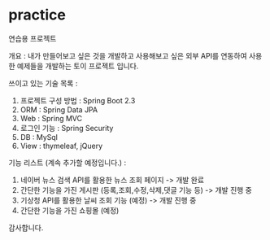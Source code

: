 # practice
연습용 프로젝트

개요 : 내가 만들어보고 싶은 것을 개발하고 사용해보고 싶은 외부 API를 연동하여 사용한 예제들을 개발하는 토이 프로젝트 입니다.

쓰이고 있는 기술 목록 : 
  1. 프로젝트 구성 방법 : Spring Boot 2.3
  2. ORM : Spring Data JPA
  3. Web : Spring MVC
  4. 로그인 기능 : Spring Security
  5. DB : MySql
  6. View : thymeleaf, jQuery
  
기능 리스트 (계속 추가할 예정입니다.) :
 1. 네이버 뉴스 검색 API를 활용한 뉴스 조회 페이지 -> 개발 완료
 2. 간단한 기능을 가진 게시판 (등록,조회,수정,삭제,댓글 기능 등) -> 개발 진행 중
 3. 기상청 API를 활용한 날씨 조회 기능 (예정) -> 개발 진행 중
 4. 간단한 기능을 가진 쇼핑몰 (예정) 
 
 감사합니다.
